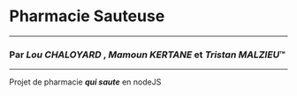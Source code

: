 # Pharmacie Sauteuse
---
### Par *Lou CHALOYARD* , *Mamoun KERTANE* et *Tristan MALZIEU*™
---

Projet de pharmacie ***qui saute*** en nodeJS 
